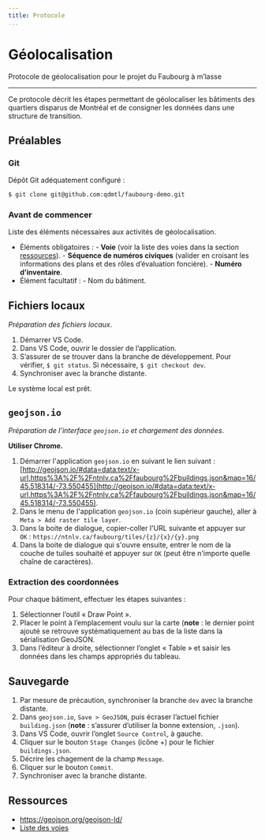 ```yaml
---
title: Protocole
...
```

# Géolocalisation

Protocole de géolocalisation pour le projet du Faubourg à m’lasse

---

Ce protocole décrit les étapes permettant de géolocaliser les bâtiments des quartiers disparus de Montréal et de consigner les données dans une structure de transition.

## Préalables

### Git

Dépôt Git adéquatement configuré :

```bash
$ git clone git@github.com:qdmtl/faubourg-demo.git
```

### Avant de commencer

Liste des éléments nécessaires aux activités de géolocalisation.

- Éléments obligatoires :
      - **Voie** (voir la liste des voies dans la section [ressources](#ressources)).
      - **Séquence de numéros civiques** (valider en croisant les informations des plans et des rôles d’évaluation foncière).
      - **Numéro d’inventaire**.
- Élément facultatif :
      - Nom du bâtiment.

## Fichiers locaux

*Préparation des fichiers locaux*.

1. Démarrer VS Code.
1. Dans VS Code, ouvrir le dossier de l’application.
1. S’assurer de se trouver dans la branche de développement. Pour vérifier, `$ git status`. Si nécessaire, `$ git checkout dev`.
1. Synchroniser avec la branche distante.

Le système local est prêt.

## `geojson.io`

*Préparation de l’interface `geojson.io` et chargement des données*.

**Utiliser Chrome.**

1. Démarrer l'application `geojson.io` en suivant le lien suivant : [http://geojson.io/#data=data:text/x-url,https%3A%2F%2Fntnlv.ca%2Ffaubourg%2Fbuildings.json&map=16/45.518314/-73.550455](http://geojson.io/#data=data:text/x-url,https%3A%2F%2Fntnlv.ca%2Ffaubourg%2Fbuildings.json&map=16/45.518314/-73.550455).
1. Dans le menu de l'application `geojson.io` (coin supérieur gauche), aller à `Meta > Add raster tile layer`.
1. Dans la boite de dialogue, copier-coller l'URL suivante et appuyer sur `OK` : `https://ntnlv.ca/faubourg/tiles/{z}/{x}/{y}.png`
1. Dans la boite de dialogue qui s'ouvre ensuite, entrer le nom de la couche de tuiles souhaité et appuyer sur `OK` (peut être n'importe quelle chaîne de caractères).

### Extraction des coordonnées

Pour chaque bâtiment, effectuer les étapes suivantes :

1. Sélectionner l’outil « Draw Point ».
1. Placer le point à l’emplacement voulu sur la carte (**note** : le dernier point ajouté se retrouve systématiquement au bas de la liste dans la sérialisation GeoJSON.
1. Dans l’éditeur à droite, sélectionner l’onglet « Table » et saisir les données dans les champs appropriés du tableau.

## Sauvegarde

1. Par mesure de précaution, synchroniser la branche `dev` avec la branche distante.
1. Dans `geojson.io`, `Save > GeoJSON`, puis écraser l’actuel fichier `building.json` (**note** : s’assurer d’utiliser la bonne extension, `.json`).
1. Dans VS Code, ouvrir l’onglet `Source Control`, à gauche.
1. Cliquer sur le bouton `Stage Changes` (icône +) pour le fichier `buildings.json`. 
1. Décrire les chagement de la champ `Message`.
1. Cliquer sur le bouton `Commit`.
1. Synchroniser avec la branche distante.

## Ressources

- https://geojson.org/geojson-ld/
- [Liste des voies](http://qdmtl.ca/sparql/#query=PREFIX%20rdfs%3A%20%3Chttp%3A%2F%2Fwww.w3.org%2F2000%2F01%2Frdf-schema%23%3E%0APREFIX%20qdmtl%3A%20%3Chttp%3A%2F%2Fonto.qdmtl.ca%2F%3E%0ASELECT%20%3FURI%20%3Flabel%20%3FseeAlso%20WHERE%20%7B%0A%09%3FURI%20a%20qdmtl%3AE24_Thoroughfare%20%3B%0A%09%09rdfs%3Alabel%20%3Flabel%20.%0A%20%20OPTIONAL%20%7B%0A%09%3FURI%20rdfs%3AseeAlso%20%3FseeAlso%20.%0A%20%20%7D%09%0A%7D&endpoint=endpoint.php&requestMethod=POST&tabTitle=Requ%C3%AAte%201&headers=%7B%7D&contentTypeConstruct=application%2Fn-triples%2C*%2F*%3Bq%3D0.9&contentTypeSelect=application%2Fsparql-results%2Bjson%2C*%2F*%3Bq%3D0.9&outputFormat=table)
